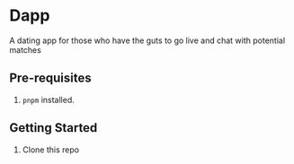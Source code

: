 # Dapp

A dating app for those who have the guts to go live and chat with potential matches

## Pre-requisites

1. `pnpm` installed.

## Getting Started

1. Clone this repo
